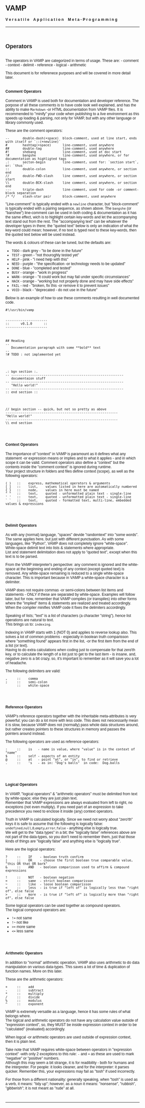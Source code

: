 <style>
   body
   {
      font-family: Arial, Helvitica, Sans;
      font-size:12px !important;
      background: url('../art/img/bg_texture.jpg') !important;
   }

   hr
   { border: none; }

   .frame
   {
      display: inline-block;
      background: rgba(100,100,100,0.15);
      padding:12px;
      text-align:center;
      vertical-align:top;
      border: 1px solid rgba(128,128,128,0.3);
      border-radius: 5px;
      margin: 15px;
   }

   .span
   { display:block; }

   .info
   {
      display:block;
      font-style:italic;
      font-size:12px;
      padding-left:15px;
   }

   .bigTxt
   {
      display:inline-block;
      vertical-align:top;
      font-size:40px;
      line-height:60px;
      padding-left:10px;
      padding-right:10px;
   }
</style>


# VAMP
#### V e r s a t i l e &nbsp;&nbsp; A p p l i c a t i o n &nbsp;&nbsp; M e t a - P r o g r a m m i n g
***
<br>






## Operators
<br>
The operators in VAMP are categorized in terms of usage. These are:
- comment
- context
- delimit
- reference
- logical
- arithmetic

This document is for referenece purposes and will be covered in more detail later.
<br><br>



#### Comment Operators
Comment in VAMP is used both for documentation and developer reference. The porpose of all these comments is to have code look well explained, and has the ability to make `Markdown` -or HTML documentation from VAMP files.
It is recommended to "minify" your code when publishing to a live environment as this speeds up loading & parsing, not only for VAMP, but with any other language or library commonly used.

These are the comment operators:

```vamp
--       double-dash(+space)  block-comment, used at line start, ends with itself or `::(+newline)`
#        hashtag(+space)      line-comment, used anywhere
##       double-tag           line-comment, used anywhere
#!       shebang              line-comment, used at doc start
!#       bangshe              line-comment, used anywhere, or for documentation as highligted tags
.:       secton-begin         line-comment, used for: `section start`, or: `thus`
::       double-colon         line-comment, used anywhere, or section end
//       double-FWD-slash     line comment, used anywhere, or section start
\\       double-BCK-slash     line comment, used anywhere, or section end
---      triple-dash          line-comment, used for code -or comment-block separation
/* */    slash-star pair      block-comment, used anywhere
```


"Line-comment" is typically ended with a `newline` character, but "block-comment" is typically ended with a pairing sequence, as shown above.
The `bangshe` (or "banshee") line-comment can be used in both coding & documentation as it has the same effect, wich is to highlight certain key-words and let the accompanying text stand out from the rest. The "accompanying text" can be whatever the developer types in there; the "quoted text" below is only an indication of what the key-word could mean; however, if no text is typed next to these key-words, then the quoted text below will be used instead.

The words & colours of these can be tuned, but the defaults are:
- `TODO` - dark grey - "to be done in the future"
- `TEST` - green - "not thouroghly tested yet"
- `HELP` - pink - "i need help with this"
- `NEED` - purple - "the specification -or technology needs to be updated"
- `DONE` - blue - "completed and tested"
- `BUSY` - orange - "work in progress"
- `WARN` - orange - "it could work but may fail under specific circumstances"
- `HACK` - orange - "working but not properly done and may have side effects"
- `FAIL` - red - "broken, fix this -or remove it to prevent issues"
- `VOID` - black - "deprecated - do not use in the future"

Below is an example of how to use these comments resulting in well documented code.

```vamp
#!/usr/bin/vamp


----------------------
::      v0.1.0      ::
----------------------



## Heading
--
   Documentation paragraph with some **bold** text
--
!# TODO : not implemented yet




.: bgn section :.
-- -----------------------------------------------------------
   documentaion stuff
-- -----------------------------------------------------------
   "Hello world!"
-- -----------------------------------------------------------
:: end section ::




// begin section -- quick, but not so pretty as above
-----------------------------------------------------------
"Hello world!"
-----------------------------------------------------------
\\ end section

```
<br><br>



#### Context Operators
The importance of "context" in VAMP is paramount as it defines what any statement -or expression means or implies and to what it applies - and in which scope it can be valid. Comment operators also define a "context" but the contents inside the "comment context" is ignored during runtime.<br>
Your project structure in folders and files define context (scope), as well as the following operators:

```vamp
( )   ::    express, mathematical operators & arguments
[ ]   ::    list,    values listed in here are automatically numbered
{ }   ::    node,    values in here must be named
" "   ::    text,    quoted - unformatted plain text - single-line
' '   ::    text,    quoted - unformatted plain text - single-line
` `   ::    text,    quoted - formatted text, multi-line, embedded values & expressions
```

<br><br>



#### Delimit Operators
As with any (normal) language, "spaces" devide "randomtext" into "some words". The same applies here, but just with different punctuation. As with some languages, like "Python", VAMP does not completely ignore "white-space".<br>
White-space delimit text into lists & statements where appropriate.<br>
List and statement delimitation does not apply to "quoted text", except when this text is to be parsed.

From the VAMP interpreter's perspective: any comment is ignored and the white-space at the beginning and ending of any context (except quoted text) is removed. Any white-space remaining is reduced to a single white-space character.
This is important because in VAMP a white-space character is a delimiter.

VAMP does not require commas -or semi-colons between list items and statements - ONLY if these are separated by white-space. Examples will follow later, but for now, remember that VAMP compiles (or transpiles) into other forms where the "implied" items & statements are realized and treated accordingly. When the compiler minifies VAMP code it fixes the delimiters accordingly.

Speaking of lists; "text" is a list of characters (a character "string"), hence list operations are natural to text.<br>
This brings us to: `indexing`.

Indexing in VAMP starts with 1 (NOT 0) and applies to reverse lookup also. This solves a lot of common problems - especially in boolean truth comparisson where "something found" appears first in the list, -or the first item from the end of a list (or text).<br>
Having to do extra calculations when coding just to compensate for that zero'th key, or to calculate the length of a list just to get to the last item - is insane, and, negative zero is a bit crazy, so, it's important to remember as it will save you a lot of headache.

The following delimiters are valid:

```vamp
,     ::    comma
;     ::    semi-colon
      ::    white-space
```
<br><br>



#### Reference Operators
VAMP's reference operators together with the inheritable meta-attributes is very powerful; you can do a lot more with less code. This does not nescessarily mean it is slow, because VAMP does not (normally) pass whole data structures around, but rather creates pointers to these structures in memory and passes the pointers around instead.

The following operators are used as reference operators:

```vamp
:     ::    is   - name is value, where "value" is in the context of "name"
$     ::    self - aspects of an entity
@     ::    at   - point "at", or "in", to find or retrieve
.     ::    's   - as in: "Dog's balls"  in code:  Dog.balls
```
<br><br>



#### Logical Operators
In VAMP, "logical operators" & "arithmetic operators" must be delimited from text by white-space; else they are just plain text.<br>
Remember that VAMP expressions are always evaluated from left to right, no exceptions (not even multiply).
If you need part of an expression to take precedence you need to enclose it inside (any) context operators.

Truth in VAMP is calculated logically. Since we need not worry about "zero'th" keys it is safe to assume that the following is logically false: `undefined`,`null`,`0`,`empty`,`error`,`false` - anything else is logically true.<br>
We will get to the "data types" in a bit; the "logically false" references above are not part of the data-types, so you don't need to remember them, just that those kinds of things are "logically false" and anything else is "logically true".<br>

Here are the logical operators:

```vamp
?     ::    IF    - boolean truth confirm
|     ::    OR    - choose the first boolean true comparable value, "this OR that OR bark"
&     ::    AND   - boolean comparisson used to affirm & compound expressions

!     ::    NOT   - boolean negation
=     ::    same  - strict boolean comparisson
~     ::    like  - loose boolean comparisson
<     ::    less  - is true if "left of" is logically less than "right of", else false
>     ::    more  - is true if "left of" is logically more than "right of", else false
```

Some logical operators can be used together as compound operators.<br>
The logical compound operators are:
- `!=` not same
- `!~` not like
- `>=` more same
- `<=` less same


<br><br>



#### Arithmetic Operators
In addition to "normal" arithmetic operation, VAMP also uses arithmetic to do data manipulation on various data-types.
This saves a lot of time & duplication of function names. More on this later.

These are the arithmetic operators:

```vamp
+     ::    add
-     ::    subtract
*     ::    multiply
/     ::    divide
%     ::    modulus
^     ::    exponent
```

VAMP is extremely versatile as a language, hence it has some rules of what belongs where.<br>
The logical and arithmetic operators do not have any calculation value outside of "expression context", so, they MUST be inside expression context in order to be "calculated" (evaluated) accordingly.

When logcal -or arithmetic operators are used outside of expression context, then it is plain text.

Take note that VAMP requires white-space between operators in "expression context" -with only 2 exceptions to this rule: `-` and `+` as these are used to mark "negative" or "positive" numbers.<br>
Although this may seem a bit strange, it is for readibility - both for humans and the interpreter. For people: it looks cleaner, and for the interpreter: it parses quicker. Remember this, your expressions may fail as "tosh" if used incorrectly.<br>

For those from a different nationality: generally speaking, when "tosh" is used as a verb, it means: "tidy up"; however, as a noun it means: "nonsense", "rubbish", "gibberish"; it is not meant as "rude" at all.

<br>

***
<br>
